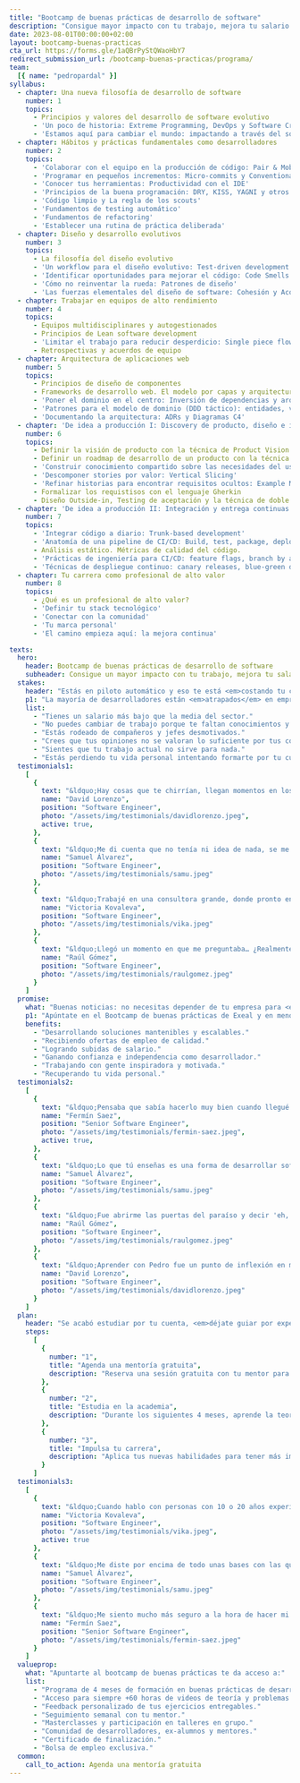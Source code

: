 ```yaml
---
title: "Bootcamp de buenas prácticas de desarrollo de software"
description: "Consigue mayor impacto con tu trabajo, mejora tu salario y recupera tu motivación."
date: 2023-08-01T00:00:00+02:00
layout: bootcamp-buenas-practicas
cta_url: https://forms.gle/1aQBrPyStQWaoHbY7
redirect_submission_url: /bootcamp-buenas-practicas/programa/
team:
  [{ name: "pedropardal" }]
syllabus:
  - chapter: Una nueva filosofía de desarrollo de software
    number: 1
    topics:
      - Principios y valores del desarrollo de software evolutivo
      - 'Un poco de historia: Extreme Programming, DevOps y Software Craftsmanship'
      - 'Estamos aquí para cambiar el mundo: impactando a través del software'
  - chapter: Hábitos y prácticas fundamentales como desarrolladores
    number: 2
    topics:
      - 'Colaborar con el equipo en la producción de código: Pair & Mob programming'
      - 'Programar en pequeños incrementos: Micro-commits y Conventional Commits'
      - 'Conocer tus herramientas: Productividad con el IDE'
      - 'Principios de la buena programación: DRY, KISS, YAGNI y otros'
      - 'Código limpio y La regla de los scouts'
      - 'Fundamentos de testing automático'
      - 'Fundamentos de refactoring'
      - 'Establecer una rutina de práctica deliberada'
  - chapter: Diseño y desarrollo evolutivos
    number: 3
    topics:
      - La filosofía del diseño evolutivo
      - 'Un workflow para el diseño evolutivo: Test-driven development'
      - 'Identificar oportunidades para mejorar el código: Code Smells'
      - 'Cómo no reinventar la rueda: Patrones de diseño'
      - 'Las fuerzas elementales del diseño de software: Cohesión y Acoplamiento'
  - chapter: Trabajar en equipos de alto rendimiento
    number: 4
    topics:
      - Equipos multidisciplinares y autogestionados
      - Principios de Lean software development
      - 'Limitar el trabajo para reducir desperdicio: Single piece flow'
      - Retrospectivas y acuerdos de equipo
  - chapter: Arquitectura de aplicaciones web
    number: 5
    topics:
      - Principios de diseño de componentes
      - Frameworks de desarrollo web. El modelo por capas y arquitectura clean.
      - 'Poner el dominio en el centro: Inversión de dependencias y arquitectura hexagonal'
      - 'Patrones para el modelo de dominio (DDD táctico): entidades, value objects, agregados y eventos'
      - 'Documentando la arquitectura: ADRs y Diagramas C4'
  - chapter: 'De idea a producción I: Discovery de producto, diseño e implementación'
    number: 6
    topics:
      - Definir la visión de producto con la técnica de Product Vision Board
      - Definir un roadmap de desarrollo de un producto con la técnica de Story Mapping
      - 'Construir conocimiento compartido sobre las necesidades del usuario: User Stories'
      - 'Descomponer stories por valor: Vertical Slicing'
      - 'Refinar historias para encontrar requisitos ocultos: Example Mapping'
      - Formalizar los requistisos con el lenguaje Gherkin
      - Diseño Outside-in, Testing de aceptación y la técnica de doble bucle de TDD
  - chapter: 'De idea a producción II: Integración y entrega continuas (CI/CD)'
    number: 7
    topics:
      - 'Integrar código a diario: Trunk-based development'
      - 'Anatomía de una pipeline de CI/CD: Build, test, package, deploy'
      - Análisis estático. Métricas de calidad del código.
      - 'Prácticas de ingeniería para CI/CD: feature flags, branch by abstraction y parallel changes' 
      - 'Técnicas de despliegue continuo: canary releases, blue-green deployment'
  - chapter: Tu carrera como profesional de alto valor
    number: 8
    topics:
      - ¿Qué es un profesional de alto valor?
      - 'Definir tu stack tecnológico'
      - 'Conectar con la comunidad'
      - 'Tu marca personal'
      - 'El camino empieza aquí: la mejora continua'

texts:
  hero:
    header: Bootcamp de buenas prácticas de desarrollo de software
    subheader: Consigue un mayor impacto con tu trabajo, mejora tu salario y recupera tu motivación.
  stakes:
    header: "Estás en piloto automático y eso te está <em>costando tu carrera</em> como desarrollador."
    p1: "La mayoría de desarrolladores están <em>atrapados</em> en empresas mediocres, <em>desmotivados</em> por no tener oportunidades de crecer profesionalmente ni lograr impacto con su trabajo. ¿Te suena alguna de estas situaciones?:"
    list:
      - "Tienes un salario más bajo que la media del sector."
      - "No puedes cambiar de trabajo porque te faltan conocimientos y experiencia."
      - "Estás rodeado de compañeros y jefes desmotivados."
      - "Crees que tus opiniones no se valoran lo suficiente por tus compañeros."
      - "Sientes que tu trabajo actual no sirve para nada."
      - "Estás perdiendo tu vida personal intentando formarte por tu cuenta."
  testimonials1:
    [
      {
        text: "&ldquo;Hay cosas que te chirrían, llegan momentos en los que tú mismo te planteas que tiene que haber alguna manera más cuerda de hacer las cosas. Un día se me cruzaron los cables, y me dije… yo con esto no puedo seguir para adelante, esto es una salvajada, no puedo seguir así.&rdquo;",
        name: "David Lorenzo",
        position: "Software Engineer",
        photo: "/assets/img/testimonials/davidlorenzo.jpeg",
        active: true,
      },
      {
        text: "&ldquo;Me di cuenta que no tenía ni idea de nada, se me cayó el mundo encima, llevaba 4 años creyendo que programaba bien, y de repente si voy a otra empresa es que no me van ni a contratar, así que me asuste bastante.&rdquo;",
        name: "Samuel Álvarez",
        position: "Software Engineer",
        photo: "/assets/img/testimonials/samu.jpeg"
      },
      {
        text: "&ldquo;Trabajé en una consultora grande, donde pronto entendí que quería salir. En el mundo tech escuchaba mucho sobre testing, pair programming, y tenía ganas de probarlo, de trabajar de verdad en un equipo Agile, haciendo código con calidad. Sabía que si continuaba en esta empresa no iba a aprender muchas cosas.&rdquo;",
        name: "Victoria Kovaleva",
        position: "Software Engineer",
        photo: "/assets/img/testimonials/vika.jpeg"
      },
      {
        text: "&ldquo;Llegó un momento en que me preguntaba… ¿Realmente estoy aprendiendo a programar?  Intentaba aprender y hacer como podía. Veía el código de mis compañeros y pensaba, si veo que hacen las cosas de esta forma, pues supongo que será así…&rdquo;",
        name: "Raúl Gómez",
        position: "Software Engineer",
        photo: "/assets/img/testimonials/raulgomez.jpeg"
      }
    ]
  promise:
    what: "Buenas noticias: no necesitas depender de tu empresa para <em>dar el salto</em>."
    p1: "Apúntate en el Bootcamp de buenas prácticas de Exeal y en menos tiempo del que esperas estarás:"
    benefits:
      - "Desarrollando soluciones mantenibles y escalables."
      - "Recibiendo ofertas de empleo de calidad."
      - "Logrando subidas de salario."
      - "Ganando confianza e independencia como desarrollador."
      - "Trabajando con gente inspiradora y motivada."
      - "Recuperando tu vida personal."
  testimonials2:
    [
      {
        text: "&ldquo;Pensaba que sabía hacerlo muy bien cuando llegué a Voxel, pero cuando te conocí me abriste la mente.&rdquo;",
        name: "Fermín Saez",
        position: "Senior Software Engineer",
        photo: "/assets/img/testimonials/fermin-saez.jpeg",
        active: true,
      },
      {
        text: "&ldquo;Lo que tú enseñas es una forma de desarrollar software, son muchas piezas que se juntan para formar un puzzle.&rdquo;",
        name: "Samuel Álvarez",
        position: "Software Engineer",
        photo: "/assets/img/testimonials/samu.jpeg"
      },
      {
        text: "&ldquo;Fue abrirme las puertas del paraíso y decir 'eh, que hay sitios en los que se pueden hacer las cosas bien'&rdquo;",
        name: "Raúl Gómez",
        position: "Software Engineer",
        photo: "/assets/img/testimonials/raulgomez.jpeg"
      },
      {
        text: "&ldquo;Aprender con Pedro fue un punto de inflexión en mi carrera profesional&rdquo;",
        name: "David Lorenzo",
        position: "Software Engineer",
        photo: "/assets/img/testimonials/davidlorenzo.jpeg"
      }
    ] 
  plan:
    header: "Se acabó estudiar por tu cuenta, <em>déjate guiar por expertos</em>."
    steps:
      [
        {
          number: "1",
          title: "Agenda una mentoría gratuita",
          description: "Reserva una sesión gratuita con tu mentor para estudiar tu situación y ayudarte a definir tus próximos pasos.",
        },
        {
          number: "2",
          title: "Estudia en la academia",
          description: "Durante los siguientes 4 meses, aprende la teoria y aplicación de las buenas prácticas en la academia de Exeal.",
        },
        {
          number: "3",
          title: "Impulsa tu carrera",
          description: "Aplica tus nuevas habilidades para tener más impacto en tu empresa, aumentar tu salario o cambiar de trabajo.",
        }
      ]
  testimonials3:
    [
      {
        text: "&ldquo;Cuando hablo con personas con 10 o 20 años experiencia, me dicen que ojalá ellos hubieran podido aprender al principio todo lo que yo sé ahora&rdquo;",
        name: "Victoria Kovaleva",
        position: "Software Engineer",
        photo: "/assets/img/testimonials/vika.jpeg",
        active: true
      },
      {
        text: "&ldquo;Me diste por encima de todo unas bases con las que aprender, poder desarrollarme y saber si estoy yendo por el buen camino.&rdquo;",
        name: "Samuel Álvarez",
        position: "Software Engineer",
        photo: "/assets/img/testimonials/samu.jpeg"
      },
      {
        text: "&ldquo;Me siento mucho más seguro a la hora de hacer mi trabajo. Confío más no sólo en saber hacer cosas, sino en que tengo las herramientas necesarias para enfrentarme a ellas.&rdquo;",
        name: "Fermín Saez",
        position: "Senior Software Engineer",
        photo: "/assets/img/testimonials/fermin-saez.jpeg"
      }
    ]
  valueprop:
    what: "Apuntarte al bootcamp de buenas prácticas te da acceso a:"
    list:
      - "Programa de 4 meses de formación en buenas prácticas de desarrollo."
      - "Acceso para siempre +60 horas de videos de teoría y problemas resueltos."
      - "Feedback personalizado de tus ejercicios entregables."
      - "Seguimiento semanal con tu mentor."
      - "Masterclasses y participación en talleres en grupo."
      - "Comunidad de desarrolladores, ex-alumnos y mentores."
      - "Certificado de finalización."
      - "Bolsa de empleo exclusiva."
  common:
    call_to_action: Agenda una mentoría gratuita
---
```

